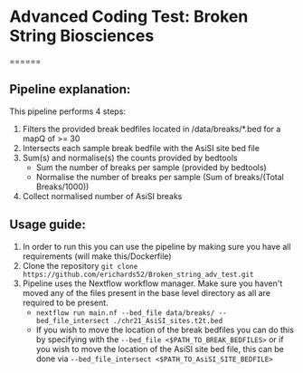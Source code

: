 # Advanced Coding Test: Broken String Biosciences
======
## Pipeline explanation:
This pipeline performs 4 steps:
1. Filters the provided break bedfiles located in /data/breaks/*.bed for a mapQ of >= 30
2. Intersects each sample break bedfile with the AsiSI site bed file
3. Sum(s) and normalise(s) the counts provided by bedtools
   * Sum the number of breaks per sample (provided by bedtools)
   * Normalise the number of breaks per sample (Sum of breaks/(Total Breaks/1000))
4. Collect normalised number of AsiSI breaks

## Usage guide: 
1. In order to run this you can use the pipeline by making sure you have all requirements (will make this/Dockerfile)
1. Clone the repository ```git clone https://github.com/erichards52/Broken_string_adv_test.git```
2. Pipeline uses the Nextflow workflow manager. Make sure you haven't moved any of the files present in the base level directory as all are required to be present. 
   * ```nextflow run main.nf --bed_file data/breaks/ --bed_file_intersect ./chr21_AsiSI_sites.t2t.bed```
   * If you wish to move the location of the break bedfiles you can do this by specifying with the ```--bed_file <$PATH_TO_BREAK_BEDFILES>``` or if you wish to move the location of the AsiSI site bed file, this can be done via ```--bed_file_intersect <$PATH_TO_AsiSI_SITE_BEDFILE>```

